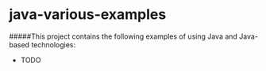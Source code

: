 java-various-examples
=====================

#####This project contains the following examples of using Java and Java-based technologies:
* TODO
